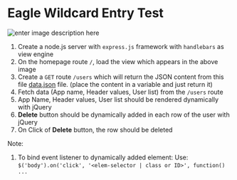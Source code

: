 
# Eagle Wildcard Entry Test

![enter image description here](image.png)

1. Create a node.js server with `express.js` framework with `handlebars` as view engine
2. On the homepage route `/`, load the view which appears in the above image
3. Create a `GET` route `/users` which will return the JSON content from this file [data.json](data.json) file. (place the content in a variable and just return it)
4.  Fetch data (App name, Header values, User list) from the `/users` route
5. App Name, Header values, User list should be rendered dynamically with jQuery
6. **Delete** button should be dynamically added in each row of the user with jQuery
7. On Click of **Delete** button, the row should be deleted

Note: 
1. To bind event listener to dynamically added element: Use: `$('body').on('click', '<elem-selector | class or ID>', function() ...`
